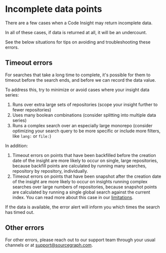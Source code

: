 # Incomplete data points

There are a few cases when a Code Insight may return incomplete data. 

In all of these cases, if data is returned at all, it will be an undercount. 

See the below situations for tips on avoiding and troubleshooting these errors. 

## Timeout errors

For searches that take a long time to complete, it's possible for them to timeout before the search ends, and before we can record the data value. 

To address this, try to minimize or avoid cases where your insight data series: 

1. Runs over extra large sets of repositories (scope your insight further to fewer repositories)
1. Uses many boolean combinations (consider splitting into multiple data series)
1. Runs a complex search over an especially large monorepo (consider optimizing your search query to be more specific or include more filters, like `lang:` or `file:`)

In addition: 

1. Timeout errors on points that have been backfilled before the creation date of the insight are more likely to occur on single, large repositories, because backfill points are calculated by running many searches, repository by repository, individually. 
1. Timeout errors on points that have been snapshot after the creation date of the insight are more likely to occur on insights running complex searches over large numbers of repositories, because snapshot points are calculated by running a single global search against the current index.
You can read more about this case in our [limitations](../explanations/current_limitations_of_code_insights.md#accuracy-considerations-for-an-insight-query-returning-a-large-result-set).

If the data is available, the error alert will inform you which times the search has timed out.

## Other errors

For other errors, please reach out to our support team through your usual channels or at support@sourcegraph.com. 
